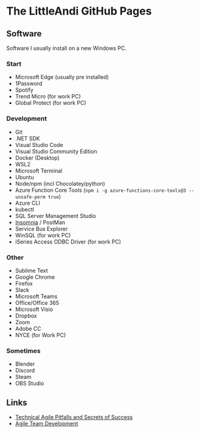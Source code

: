 # The LittleAndi GitHub Pages

## Software

Software I usually install on a new Windows PC.

### Start

* Microsoft Edge (usually pre installed)
* 1Password
* Spotify
* Trend Micro (for work PC)
* Global Protect (for work PC)

### Development

* Git
* .NET SDK
* Visual Studio Code
* Visual Studio Community Edition
* Docker (Desktop)
* WSL2
* Microsoft Terminal
* Ubuntu
* Node/npm (incl Chocolatey/python)
* Azure Function Core Tools (`npm i -g azure-functions-core-tools@3 --unsafe-perm true`)
* Azure CLI
* kubectl
* SQL Server Management Studio
* [Insomnia](https://insomnia.rest/) / PostMan
* Service Bus Explorer
* WinSQL (for work PC)
* iSeries Access ODBC Driver (for work PC)

### Other

* Sublime Text
* Google Chrome
* Firefox
* Slack
* Microsoft Teams
* Office/Office 365
* Microsoft Visio
* Dropbox
* Zoom
* Adobe CC
* NYCE (for Work PC)

### Sometimes

* Blender
* Discord
* Steam
* OBS Studio

## Links

* [Technical Agile Pitfalls and Secrets of Success](https://www.youtube.com/watch?v=jxXwm2D3S20)
* [Agile Team Development](https://proagile.se/teams)
